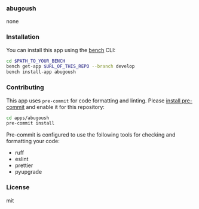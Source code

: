 ### abugoush

none

### Installation

You can install this app using the [bench](https://github.com/frappe/bench) CLI:

```bash
cd $PATH_TO_YOUR_BENCH
bench get-app $URL_OF_THIS_REPO --branch develop
bench install-app abugoush
```

### Contributing

This app uses `pre-commit` for code formatting and linting. Please [install pre-commit](https://pre-commit.com/#installation) and enable it for this repository:

```bash
cd apps/abugoush
pre-commit install
```

Pre-commit is configured to use the following tools for checking and formatting your code:

- ruff
- eslint
- prettier
- pyupgrade

### License

mit
